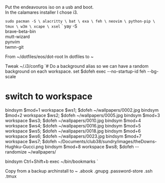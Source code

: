 Put the endeavouros iso on a usb and boot.  
In the calamares installer I chose i3.

`sudo pacman -S \
alacritty \
bat \
exa \
feh \
neovim \
python-pip \
tmux \
w3m \
xcape \
xsel`
`
yay -S \
brave-beta-bin \
mutt-wizard \
pynvim \
twmn-git

From ~/dotfiles/eos/dot-root
ln dotfiles to ~
 
Tweak ~/.i3/config
`# Do a background alias so we can have a random background on each workspace.
set $dofeh exec --no-startup-id feh --bg-scale 

# switch to workspace
bindsym $mod+1 workspace $ws1; $dofeh ~/wallpapers/0002.jpg
bindsym $mod+2 workspace $ws2; $dofeh ~/wallpapers/0005.jpg
bindsym $mod+3 workspace $ws3; $dofeh ~/wallpapers/0010.jpg
bindsym $mod+4 workspace $ws4; $dofeh ~/wallpapers/0016.jpg
bindsym $mod+5 workspace $ws5; $dofeh ~/wallpapers/0018.jpg
bindsym $mod+6 workspace $ws6; $dofeh ~/wallpapers/0023.jpg
bindsym $mod+7 workspace $ws7; $dofeh ~/Documents/club38/sundry/images/theDowns-Hughku-Gucci.png
bindsym $mod+8 workspace $ws8; $dofeh --randomize ~/wallpapers/

bindsym Ctrl+Shift+b exec ~/bin/bookmarks `

Copy from a backup archinstall to ~
.abook
.gnupg
.password-store
.ssh
.tmux

